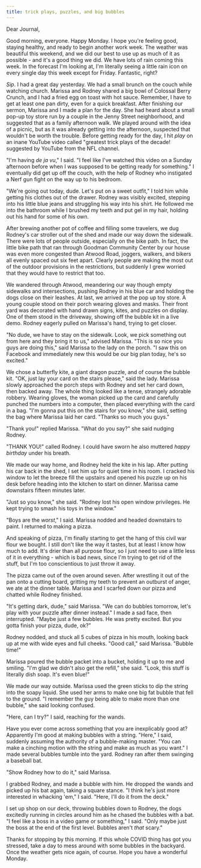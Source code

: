 ```yaml
---
title: trick plays, puzzles, and big bubbles
---
```


Dear Journal,

Good morning, everyone.  Happy Monday.  I hope you're feeling good,
staying healthy, and ready to begin another work week.  The weather
was beautiful this weekend, and we did our best to use up as much of
it as possible - and it's a good thing we did.  We have lots of rain
coming this week.  In the forecast I'm looking at, I'm literally
seeing a little rain icon on every single day this week except for
Friday.  Fantastic, right?

_Sip_.  I had a great day yesterday.  We had a small brunch on the
couch while watching church.  Marissa and Rodney shared a big bowl of
Colossal Berry Crunch, and I had a fried egg on toast with hot sauce.
Remember, I have to get at least one pan dirty, even for a quick
breakfast.  After finishing our sermon, Marissa and I made a plan for
the day.  She had heard about a small pop-up toy store run by a couple
in the Jenny Street neighborhood, and suggested that as a family
afternoon walk.  We played around with the idea of a picnic, but as it
was already getting into the afternoon, suspected that wouldn't be
worth the trouble.  Before getting ready for the day, I hit _play_ on
an inane YouTube video called "greatest trick plays of the decade!
suggested by YouTube from the NFL channel.

"I'm having _de ja vu_," I said.  "I feel like I've watched this video
on a Sunday afternoon before when I was supposed to be getting ready
for something."  I eventually did get up off the couch, with the help
of Rodney who instigated a Nerf gun fight on the way up to his
bedroom.

"We're going out today, dude.  Let's put on a sweet outfit,"  I told
him while getting his clothes out of the drawer.  Rodney was visibly
excited, stepping into his little blue jeans and struggling his way
into his shirt.  He followed me into the bathroom while I brushed my
teeth and put gel in my hair, holding out his hand for some of his
own.

After brewing another pot of coffee and filling some travelers, we dug
Rodney's car stroller out of the shed and made our way down the
sidewalk.  There were lots of people outside, especially on the bike
path.  In fact, the little bike path that ran through Goodman
Community Center by our house was even more congested than Atwood
Road, joggers, walkers, and bikers all evenly spaced out six feet
apart.  Clearly people are making the most out of the outdoor
provisions in the restrictions, but suddenly I grew worried that they
would have to restrict that too.

We wandered through Atwood, meandering our way though empty sidewalks
and intersections, pushing Rodney in his blue car and holding the dogs
close on their leashes.  At last, we arrived at the pop up toy store.
A young couple stood on their porch wearing gloves and masks.  Their
front yard was decorated with hand drawn signs, kites, and puzzles on
display.  One of them stood in the driveway, showing off the bubble
kit in a live demo.  Rodney eagerly pulled on Marissa's hand, trying
to get closer.

"No dude, we have to stay on the sidewalk.  Look, we pick something
out from here and they bring it to us," advised Marissa.  "This is so
nice you guys are doing this," said Marissa to the lady on the porch.
"I saw this on Facebook and immediately new this would be our big plan
today, he's so excited."

We chose a butterfly kite, a giant dragon puzzle, and of course the
bubble kit.  "OK, just lay your card on the stairs please," said the
lady.  Marissa slowly approached the porch steps with Rodney and set
her card down, then backed away.  The whole thing looked like a tense,
strangely adorable robbery.  Wearing gloves, the woman picked up the
card and carefully punched the numbers into a computer, then placed
everything with the card in a bag.  "I'm gonna put this on the stairs
for you know," she said, setting the bag where Marissa laid her card.
"Thanks so much you guys."

"Thank you!" replied Marissa.  "What do you say?" she said nudging
Rodney.

"THANK YOU!" called Rodney.  I could have sworn he also muttered
_happy birthday_ under his breath.

We made our way home, and Rodney held the kite in his lap.  After
putting his car back in the shed, I set him up for quiet time in his
room.  I cracked his window to let the breeze fill the upstairs and
opened his puzzle up on his desk before heading into the kitchen to
start on dinner.  Marissa came downstairs fifteen minutes later.

"Just so you know," she said.  "Rodney lost his open window
privileges.  He kept trying to smash his toys in the window."

"Boys are the _worst_," I said.  Marissa nodded and headed downstairs
to paint.  I returned to making a pizza.

And speaking of pizza, I'm finally starting to get the hang of this
civil war flour we bought.  I still don't like the way it tastes, but
at least I know how much to add.  It's drier than all purpose flour,
so I just need to use a little less of it in everything - which is bad
news, since I'm trying to get rid of the stuff, but I'm too
conscientious to just throw it away.

The pizza came out of the oven around seven.  After wrestling it out
of the pan onto a cutting board, gritting my teeth to prevent an
outburst of anger, we ate at the dinner table.  Marissa and I scarfed
down our pizza and chatted while Rodney finished.

"It's getting dark, dude," said Marissa.  "We can do bubbles tomorrow,
let's play with your puzzle after dinner instead."  I made a sad face,
then interrupted.  "Maybe just a few bubbles.  He was pretty excited.
But you gotta finish your pizza, dude, ok?"

Rodney nodded, and stuck all 5 cubes of pizza in his mouth, looking
back up at me with wide eyes and full cheeks.  "Good call," said
Marissa.  "Bubble time!"

Marissa poured the bubble packet into a bucket, holding it up to me
and smiling.  "I'm glad we didn't also get the refill," she said.
"Look, this stuff is literally dish soap.  It's even blue!"  

We made our way outside.  Marissa used the green sticks to dip the
string into the soapy liquid.  She used her arms to make one big fat
bubble that fell to the ground.  "I remember the guy being able to
make more than one bubble," she said looking confused.

"Here, can I try?" I said, reaching for the wands.

Have you ever come across something that you are inexplicably good at?
Apparently I'm good at making bubbles with a string.  "Here," I said,
suddenly assuming the authority of a bubble-making master.  "You can
make a cinching motion with the string and make as much as you want."
I made several bubbles tumble into the yard.  Rodney ran after them
swinging a baseball bat.

"Show Rodney how to do it," said Marissa.

I grabbed Rodney, and made a bubble with him.  He dropped the wands
and picked up his bat again, taking a square stance.  "I think he's
just more interested in whacking 'em," I said.  "Here, I'll do it from
the deck."

I set up shop on our deck, throwing bubbles down to Rodney, the dogs
excitedly running in circles around him as he chased the bubbles with
a bat.  "I feel like a boss in a video game or something," I said.
"Only maybe just the boss at the end of the first level.  Bubbles
aren't _that_ scary."

Thanks for stopping by this morning.  If this whole COVID thing has
got you stressed, take a day to mess around with some bubbles in the
backyard.  Once the weather gets nice again, of course.  Hope you have
a wonderful Monday.
